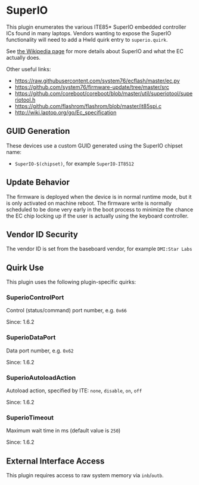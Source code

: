 # SuperIO

This plugin enumerates the various ITE85* SuperIO embedded controller ICs found
in many laptops. Vendors wanting to expose the SuperIO functionality will need
to add a HwId quirk entry to `superio.quirk`.

See [the Wikipedia page](https://en.wikipedia.org/wiki/Super_I/O) for more
details about SuperIO and what the EC actually does.

Other useful links:

* <https://raw.githubusercontent.com/system76/ecflash/master/ec.py>
* <https://github.com/system76/firmware-update/tree/master/src>
* <https://github.com/coreboot/coreboot/blob/master/util/superiotool/superiotool.h>
* <https://github.com/flashrom/flashrom/blob/master/it85spi.c>
* <http://wiki.laptop.org/go/Ec_specification>

## GUID Generation

These devices use a custom GUID generated using the SuperIO chipset name:

* `SuperIO-$(chipset)`, for example `SuperIO-IT8512`

## Update Behavior

The firmware is deployed when the device is in normal runtime mode, but it is
only activated on machine reboot. The firmware write is normally scheduled to be
done very early in the boot process to minimize the chance the EC chip locking
up if the user is actually using the keyboard controller.

## Vendor ID Security

The vendor ID is set from the baseboard vendor, for example `DMI:Star Labs`

## Quirk Use

This plugin uses the following plugin-specific quirks:

### SuperioControlPort

Control (status/command) port number, e.g. `0x66`

Since: 1.6.2

### SuperioDataPort

Data port number, e.g. `0x62`

Since: 1.6.2

### SuperioAutoloadAction

Autoload action, specified by ITE: `none`, `disable`, `on`, `off`

Since: 1.6.2

### SuperioTimeout

Maximum wait time in ms (default value is `250`)

Since: 1.6.2

## External Interface Access

This plugin requires access to raw system memory via `inb`/`outb`.
